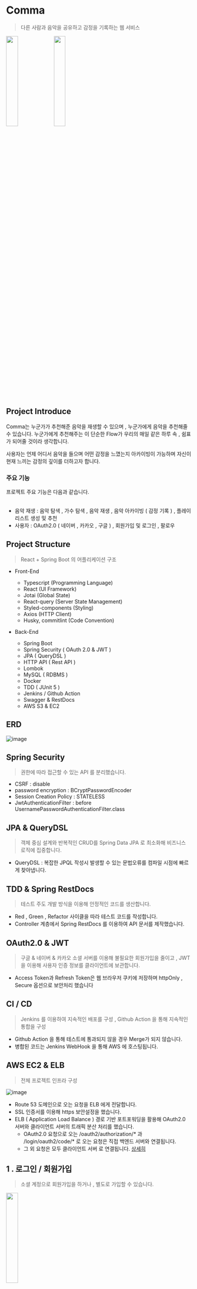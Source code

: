 # Comma
> 다른 사람과 음악을 공유하고 감정을 기록하는 웹 서비스

<img src="https://github.com/5tr1ker/5tr1ker/assets/49367338/66009156-8935-4a61-8c9c-e41c6c41c627" width="25%"> 
<img src="https://github.com/5tr1ker/5tr1ker/assets/49367338/782dfe01-eec9-40a4-b2af-cb1c29f9b52d" width="25%">

<h2>Project Introduce</h2>

Comma는 누군가가 추천해준 음악을 재생할 수 있으며 , 누군가에게 음악을 추천해줄 수 있습니다. 누군가에게 추천해주는 이 단순한 Flow가 우리의 매일 같은 하루 속 , 쉼표가 되어줄 것이라 생각합니다. <br/>

사용자는 언제 어디서 음악을 들으며 어떤 감정을 느꼈는지 아카이빙이 가능하며 자신이 현재 느끼는 감정의 깊이를 더하고자 합니다.<br/>

<h3>주요 기능</h3>
프로젝트 주요 기능은 다음과 같습니다.<br/><br/>

- 음악 재생 : 음악 탐색 , 가수 탐색 , 음악 재생 , 음악 아카이빙 ( 감정 기록 ) , 플레이리스트 생성 및 추천
- 사용자 : OAuth2.0 ( 네이버 , 카카오 , 구글 ) , 회원가입 및 로그인 , 팔로우

<h2>Project Structure</h2>

> React + Spring Boot 의 어플리케이션 구조

- Front-End
  - Typescript (Programming Language)
  - React (UI Framework)
  - Jotai (Global State)
  - React-query (Server State Management)
  - Styled-components (Styling)
  - Axios (HTTP Client)
  - Husky, commitlint (Code Convention)

- Back-End
  - Spring Boot
  - Spring Security ( OAuth 2.0 & JWT )
  - JPA ( QueryDSL )
  - HTTP API ( Rest API )
  - Lombok
  - MySQL ( RDBMS )
  - Docker
  - TDD ( JUnit 5 )
  - Jenkins / Github Action
  - Swagger & RestDocs
  - AWS S3 & EC2

<h2>ERD</h2>

![image](https://github.com/5tr1ker/Comma-Back-end/assets/49367338/78c4a07f-f515-4a20-8e02-37dac9183010)
 
<h2>Spring Security</h2>

> 권한에 따라 접근할 수 있는 API 를 분리했습니다.

- CSRF : disable
- password encryption : BCryptPasswordEncoder
- Session Creation Policy : STATELESS
- JwtAuthenticationFilter : before UsernamePasswordAuthenticationFilter.class

<h2>JPA & QueryDSL</h2>

> 객체 중심 설계와 반복적인 CRUD를 Spring Data JPA 로 최소화해 비즈니스 로직에 집중합니다.

- QueryDSL : 복잡한 JPQL 작성시 발생할 수 있는 문법오류를 컴파일 시점에 빠르게 찾아냅니다.</br>

<h2>TDD & Spring RestDocs</h2>

> 테스트 주도 개발 방식을 이용해 안정적인 코드를 생산합니다.

- Red , Green , Refactor 사이클을 따라 테스트 코드를 작성합니다.
- Controller 계층에서 Spring RestDocs 를 이용하여 API 문서를 제작했습니다. 

<h2>OAuth2.0 & JWT</h2>

> 구글 & 네이버 & 카카오 소셜 서버를 이용해 불필요한 회원가입을 줄이고 , JWT을 이용해 사용자 인증 정보를 클라이언트에 보관합니다.

- Access Token과 Refresh Token은 웹 브라우저 쿠키에 저장하며 httpOnly , Secure 옵션으로 보안처리 했습니다

<h2>CI / CD</h2>

> Jenkins 를 이용하여 지속적인 배포를 구성 , Github Action 을 통해 지속적인 통합을 구성

- Github Action 을 통해 테스트에 통과되지 않을 경우 Merge가 되지 않습니다.
- 병합된 코드는 Jenkins WebHook 을 통해 AWS 에 호스팅됩니다.

<h2>AWS EC2 & ELB </h2>

> 전체 프로젝트 인프라 구성

![image](https://github.com/5tr1ker/mystory/assets/49367338/9c3cacb3-7723-42e4-9a76-ee9105450e1f)

- Route 53 도메인으로 오는 요청을 ELB 에게 전달합니다.
- SSL 인증서를 이용해 https 보안설정을 했습니다.
- ELB ( Application Load Balance ) 경로 기반 포트포워딩을 활용해 OAuth2.0 서버와 클라이언트 서버의 트래픽 분산 처리를 했습니다. 
  - OAuth2.0 요청으로 오는 /oauth2/authorization/* 과 /login/oauth2/code/* 로 오는 요청은 직접 백엔드 서버와 연결됩니다.
  - 그 외 요청은 모두 클라이언트 서버 로 연결됩니다. [상세히](https://velog.io/@tjseocld/AWS-AWS-EC2-ALB-%ED%99%9C%EC%9A%A9)
 
<h2>1 . 로그인 / 회원가입</h2>

> 소셜 계정으로 회원가입을 하거나 , 별도로 가입할 수 있습니다.

 <img src="https://github.com/5tr1ker/Comma-Back-end/assets/49367338/ded146d5-9a1e-4247-aceb-b40d36d8707d" width="25%">

- OAuth 2.0 를 통해 회원가입 과정을 생략할 수 있습니다.
- 로그인 후 발급되는 Access Token 과 Refresh Token 은 다음과 같이 보관합니다. 
  - AccessToken과 RefreshToken은 쿠키에 보관하나 Security , HTTPOnly 옵션을 추가해서 서버와 클라이언트 간 https 통신 및 자바스크립트로 쿠키 접근을 제한합니다. 
  - 로그아웃시 Access Token, Refresh Token 쿠키 삭제합니다.
 
<h2>2 . 음악 탐색</h2>

> Spotify API 를 활용해 트랙을 검색합니다.

<img src="https://github.com/5tr1ker/Comma-Back-end/assets/49367338/78508ef8-78b7-4083-83fe-ee2454387381" width="25%">

- 최적화를 위해 검색된 트랙은 좋아요나 플레이리스트에 추가되지 않은 한 DB에 저장되지 않습니다.

<h2>3 . 사용자 탐색</h2>

<img src="https://github.com/5tr1ker/Comma-Back-end/assets/49367338/fb59c9be-0418-489f-8884-5fe2a9458511" width="25%">

<img src="https://github.com/5tr1ker/Comma-Back-end/assets/49367338/fd32dc64-7a59-4568-bc04-fb397e15313b" width="25%">

- 사용자를 탐색하고 팔로우할 수 있습니다.
- 조회된 사용자의 플레이리스트와 아카이브 , 좋아하는 장르 및 가수를 조회할 수 있습니다. 

<h2>4 . 음악 재생 </h2>

<img src="https://github.com/5tr1ker/Comma-Back-end/assets/49367338/8697ba13-2627-48b6-b493-5b3f04da6afa" width="25%">

- Spotify API 의 재생 URL 을 통해 클라이언트 쪽에서 음악을 재생합니다.
- 음악이 모두 재생될 경우에 자동으로 다음 트랙을 재생합니다.

<h2>5 . 플레이리스트</h2>

<img src="https://github.com/5tr1ker/Comma-Back-end/assets/49367338/30b80e2e-b390-4744-bf5c-894347b43b45" width="25%">

- 플레이리스트 이름을 설정하고 곡을 저장, 수정할 수 있습니다.
- 플레이리스트에 있는 곡을 선택할 경우 음악 재생화면으로 이동됩니다.
  
<h2>6 . 플레이리스트 추천</h2>

<img src="https://github.com/5tr1ker/Comma-Back-end/assets/49367338/992cdcf5-8bcc-41a1-9b24-6d05f4278b20" width="25%">

- 친구 & 익명에게 플레이리스트를 추천할 수 있으며 추천 받은 플레이리스트는 하단 메뉴에 표시됩니다.
- 내가 추천한 플레이리스트를 들은 횟수를 확인할 수 있습니다.

